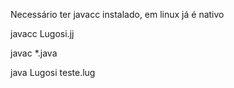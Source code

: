 Necessário ter javacc instalado, em linux já é nativo

javacc Lugosi.jj

javac *.java

java Lugosi teste.lug
